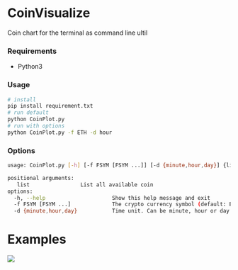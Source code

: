 # CoinVisualize
 Coin chart for the terminal as command line ultil<br>

### Requirements
- Python3

### Usage
 ```bash
 # install
pip install requirement.txt
# run default
python CoinPlot.py
# run with options
python CoinPlot.py -f ETH -d hour
```
### Options

```bash
usage: CoinPlot.py [-h] [-f FSYM [FSYM ...]] [-d {minute,hour,day}] {list} ...

positional arguments:
   list                List all available coin
options:
  -h, --help                     Show this help message and exit
  -f FSYM [FSYM ...]             The crypto currency symbol (default: BTC)
  -d {minute,hour,day}           Time unit. Can be minute, hour or day (default: minute)
```
# Examples
![](https://i.imgur.com/VmJzuFF.png)

